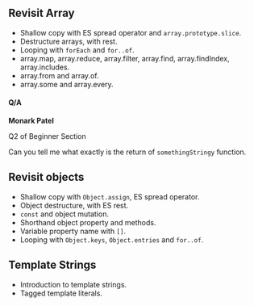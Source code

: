 ## Revisit Array

-   Shallow copy with ES spread operator and `array.prototype.slice`.
-   Destructure arrays, with rest.
-   Looping with `forEach` and `for..of`.
-   array.map, array.reduce, array.filter, array.find, array.findIndex, array.includes.
-   array.from and array.of.
-   array.some and array.every.

#### Q/A

**Monark Patel**

Q2 of Beginner Section

Can you tell me what exactly is the return of `somethingStringy` function.

## Revisit objects

-   Shallow copy with `Object.assign`, ES spread operator.
-   Object destructure, with ES rest.
-   `const` and object mutation.
-   Shorthand object property and methods.
-   Variable property name with `[]`.
-   Looping with `Object.keys`, `Object.entries` and `for..of`.

## Template Strings

-   Introduction to template strings.
-   Tagged template literals.
